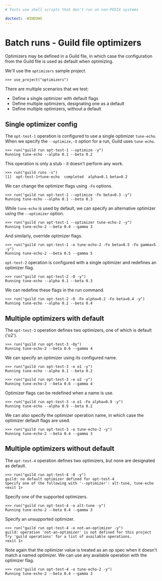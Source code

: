```yaml
---
# Tests use shell scripts that don't run on non-POSIX systems

doctest: -WINDOWS
---
```


# Batch runs - Guild file optimizers

Optimizers may be defined in a Guild file, in which case the
configuration from the Guild file is used as default when optimizing.

We'll use the `optimizers` sample project.

    >>> use_project("optimizers")

There are multiple scenarios that we test:

- Define a single optimizer with default flags
- Define multiple optimizers, designating one as a default
- Define multiple optimizers, without a default

## Single optimizer config

The `opt-test-1` operation is configured to use a single optimizer
`tune-echo`. When we specify the `--optimize,-O` option for a run,
Guild uses `tune-echo`.

    >>> run("guild run opt-test-1 --optimize -y")
    Running tune-echo --alpha 0.1 --beta 0.2

This operation is only a stub - it doesn't perform any work.

    >>> run("guild runs -s")
    [1]  opt-test-1+tune-echo  completed  alpha=0.1 beta=0.2

We can change the optimizer flags using `-Fo` options.

    >>> run("guild run opt-test-1 --optimize -Fo beta=0.3 -y")
    Running tune-echo --alpha 0.1 --beta 0.3

While `tune-echo` is used by default, we can specify an alternative
optimizer using the `--optimizer` option.

    >>> run("guild run opt-test-1 --optimizer tune-echo-2 -y")
    Running tune-echo-2 --beta 0.4 --gamma 3

And similarly, override optimizer flags.

    >>> run("guild run opt-test-1 -o tune-echo-2 -Fo beta=0.5 -Fo gamma=5 -y")
    Running tune-echo-2 --beta 0.5 --gamma 5

`opt-test-2` operation is configured with a single optimizer and
redefines an optimizer flag.

    >>> run("guild run opt-test-2 -O -y")
    Running tune-echo --alpha 0.1 --beta 0.3

We can redefine these flags in the run command.

    >>> run("guild run opt-test-2 -O -Fo alpha=0.2 -Fo beta=0.4 -y")
    Running tune-echo --alpha 0.2 --beta 0.4

## Multiple optimizers with default

The `opt-test-3` operation defines two optimizers, one of which is
default ('o2').

    >>> run("guild run opt-test-3 -Oy")
    Running tune-echo-2 --beta 0.6 --gamma 4

We can specify an optimizer using its configured name.

    >>> run("guild run opt-test-3 -o o1 -y")
    Running tune-echo --alpha 0.1 --beta 0.2

    >>> run("guild run opt-test-3 -o o2 -y")
    Running tune-echo-2 --beta 0.6 --gamma 4

Optimizer flags can be redefined when a name is use.

    >>> run("guild run opt-test-3 -o o1 -Fo alpha=0.9 -y")
    Running tune-echo --alpha 0.9 --beta 0.2

We can also specify the optimizer operation name, in which case the
optimizer default flags are used.

    >>> run("guild run opt-test-3 -o tune-echo-2 -y")
    Running tune-echo-2 --beta 0.4 --gamma 3

## Multiple optimizers without default

The `opt-test-4` operation defines two optimizers, but none are
designated as default.

    >>> run("guild run opt-test-4 -O -y")
    guild: no default optimizer defined for opt-test-4
    Specify one of the following with '--optimizer': alt-tune, tune-echo
    <exit 1>

Specify one of the supported optimizers.

    >>> run("guild run opt-test-4 -o alt-tune -y")
    Running tune-echo-2 --beta 0.4 --gamma 3

Specify an unsupported optimizer.

    >>> run("guild run opt-test-4 -o not-an-optimizer -y")
    guild: operation 'not-an-optimizer' is not defined for this project
    Try 'guild operations' for a list of available operations.
    <exit 1>

Note again that the optimizer value is treated as an op spec when it
doesn't match a named optimizer. We can use any available operation
with the optimizer flag.

    >>> run("guild run opt-test-4 -o tune-echo-2 -y")
    Running tune-echo-2 --beta 0.4 --gamma 3
